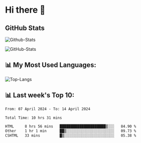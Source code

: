 # Hi there 👋

## GitHub Stats
![Github-Stats](https://github-readme-stats-sigma-five.vercel.app/api?username=ltorson&show_icons=true&theme=radical&count_private=true)

![GitHub-Stats](https://github-readme-stats.vercel.app/api/wakatime?username=LeeTorson&theme=synthwave&size_weight=0.5&count_weight=0.5&title_color=36F9F6&langs_count=10&count_private=true)

## 📊 My Most Used Languages:
![Top-Langs](https://github-readme-stats-sigma-five.vercel.app/api/top-langs/?username=LTorson&layout=compact&langs_count=10)


## 📊 Last week's Top 10:
<!--START_SECTION:waka-->

```txt
From: 07 April 2024 - To: 14 April 2024

Total Time: 10 hrs 31 mins

HTML     8 hrs 56 mins   █████████████████████▒░░░   84.90 %
Other    1 hr 1 min      ██▒░░░░░░░░░░░░░░░░░░░░░░   09.73 %
CSHTML   33 mins         █▒░░░░░░░░░░░░░░░░░░░░░░░   05.38 %
```

<!--END_SECTION:waka-->
